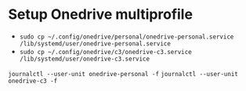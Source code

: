 # Setup Onedrive multiprofile

- `sudo cp ~/.config/onedrive/personal/onedrive-personal.service /lib/systemd/user/onedrive-personal.service`
- `sudo cp ~/.config/onedrive/c3/onedrive-c3.service /lib/systemd/user/onedrive-c3.service`

`journalctl --user-unit onedrive-personal -f`
`journalctl --user-unit onedrive-c3 -f`

